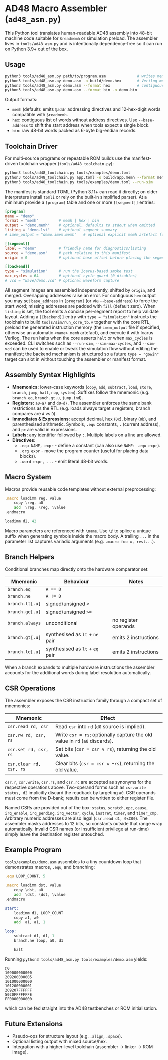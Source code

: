 # AD48 Macro Assembler (`ad48_asm.py`)

This Python tool translates human-readable AD48 assembly into 48-bit machine
code suitable for `$readmemh` or simulation preload.  The assembler lives in
`tools/ad48_asm.py` and is intentionally dependency-free so it can run on
Python 3.9+ out of the box.

## Usage

```bash
python3 tools/ad48_asm.py path/to/program.asm              # writes memh to stdout
python3 tools/ad48_asm.py demo.asm -o build/demo.hex       # Verilog memh
python3 tools/ad48_asm.py demo.asm --format hex            # contiguous hex words
python3 tools/ad48_asm.py demo.asm --format bin -o demo.bin
```

Output formats:

- `memh` (default): emits `@addr` addressing directives and 12-hex-digit words
  compatible with `$readmemh`.
- `hex`: contiguous list of words without address directives.  Use
  `--base-address` to shift the start address when tools expect a single block.
- `bin`: raw 48-bit words packed as 6-byte big-endian records.

## Toolchain Driver

For multi-source programs or repeatable ROM builds use the manifest-driven
toolchain wrapper (`tools/ad48_toolchain.py`):

```bash
python3 tools/ad48_toolchain.py tools/examples/demo.toml
python3 tools/ad48_toolchain.py app.toml -o build/app.memh --format memh
python3 tools/ad48_toolchain.py tools/examples/demo.toml --run-sim
```

The manifest is standard TOML (Python 3.11+ can read it directly; on older
interpreters install `tomli` or rely on the built-in simplified parser).  At a
minimum provide a `[program]` table and one or more `[[segment]]` entries:

```toml
[program]
name = "demo"
format = "memh"         # memh | hex | bin
output = "demo.memh"    # optional, defaults to stdout when omitted
listing = "demo.lst"    # optional segment summary
# imem_output = "demo.imem.memh"   # optional explicit memh artefact for simulation/backends

[[segment]]
label = "demo"          # friendly name for diagnostics/listing
source = "demo.asm"     # path relative to this manifest
origin = 0              # optional base offset before placing the segment

[[backend]]
type = "simulation"     # run the Icarus-based smoke test
max_cycles = 64         # optional cycle guard (0 disables)
# vcd = "wave/demo.vcd" # optional waveform capture
```

All segment images are assembled independently, shifted by `origin`, and merged.
Overlapping addresses raise an error.  For contiguous `hex` output you may set
`base_address` in `[program]` (or via `--base-address`) to force the start word;
missing addresses are padded with `fill` (default zero).  When `listing` is set,
the tool emits a concise per-segment report to help validate layout.  Adding a
`[[backend]]` entry with `type = "simulation"` instructs the toolchain to build
`tools/sim/run_core_tb.v` together with the core RTL, preload the generated
instruction memory (the `imem_output` file if specified, otherwise an automatic
`<name>.memh` artefact), and execute it with Icarus Verilog.  The run halts when
the core asserts `halt` or when `max_cycles` is exceeded.  CLI switches such as
`--run-sim`, `--sim-max-cycles`, and `--sim-vcd` can be used to enable or tweak
the simulation flow without editing the manifest; the backend mechanism is
structured so a future `type = "gowin"` target can slot in without touching the
assembler or manifest format.

## Assembly Syntax Highlights

- **Mnemonics:** lower-case keywords (`copy`, `add`, `subtract`, `load`,
  `store`, `branch`, `jump`, `halt`, `nop`, `system`).  Suffixes follow the
  mnemonic (e.g. `branch.eq`, `branch.gt.u`, `jump.ind`).
- **Registers:** `a0`-`a7` and `d0`-`d7`.  The assembler enforces the same bank
  restrictions as the RTL (e.g. loads always target `d` registers, branch
  compares are `A` vs `D`).
- **Immediates & Expressions:** accept decimal, hex (`0x`), binary (`0b`), and
  parenthesised arithmetic.  Symbols, `.equ` constants, `.` (current address),
  and `pc` are valid in expressions.
- **Labels:** any identifier followed by `:`.  Multiple labels on a line are
  allowed.
- **Directives:**
  - `.equ NAME, expr` - define a constant (can also use `NAME: .equ expr`).
  - `.org expr` - move the program counter (useful for placing data blocks).
  - `.word expr, ...` - emit literal 48-bit words.

## Macro System

Macros provide reusable code templates without external preprocessing:

```asm
.macro loadimm reg, value
    copy \reg, a0
    add  \reg, \reg, \value
.endmacro

loadimm d2, 42
```

Macro parameters are referenced with `\name`.  Use `\@` to splice a unique
suffix when generating symbols inside the macro body.  A trailing `...` in the
parameter list captures variadic arguments (e.g. `.macro foo x, rest...`).

## Branch Helpers

Conditional branches map directly onto the hardware comparator set:

| Mnemonic            | Behaviour                           | Notes                 |
|---------------------|-------------------------------------|-----------------------|
| `branch.eq`         | `A == D`                            |                       |
| `branch.ne`         | `A != D`                            |                       |
| `branch.lt[.u]`     | signed/unsigned `<`                 |                       |
| `branch.ge[.u]`     | signed/unsigned `>=`                |                       |
| `branch.always`     | unconditional                       | no register operands  |
| `branch.gt[.u]`     | synthesised as `lt` + `ne` pair     | emits 2 instructions  |
| `branch.le[.u]`     | synthesised as `lt` + `eq` pair     | emits 2 instructions  |

When a branch expands to multiple hardware instructions the assembler accounts
for the additional words during label resolution automatically.

## CSR Operations

The assembler exposes the CSR instruction family through a compact set of mnemonics:

| Mnemonic                    | Effect                                                                    |
|-----------------------------|---------------------------------------------------------------------------|
| `csr.read rd, csr`          | Read `csr` into `rd` (`d0` source is implied).                           |
| `csr.rw rd, csr, rs`        | Write `csr = rs`; optionally capture the old value in `rd` (`a0` discards). |
| `csr.set rd, csr, rs`       | Set bits (`csr = csr ∨ rs`), returning the old value.                    |
| `csr.clear rd, csr, rs`     | Clear bits (`csr = csr ∧ ¬rs`), returning the old value.                 |

`csr.r`, `csr.write`, `csr.rs`, and `csr.rc` are accepted as synonyms for the respective operations above. Two-operand forms such as `csr.write status, d2` implicitly discard the readback by targeting `a0`. CSR operands must come from the D-bank; results can be written to either register file.

Named CSRs are provided out of the box: `status`, `scratch`, `epc`, `cause`, `irq_enable`, `irq_pending`, `irq_vector`, `cycle`, `instret`, `timer`, and `timer_cmp`. Arbitrary numeric addresses are also legal (`csr.read d1, 0xC00`). The assembler masks addresses to 12 bits, so constants outside that range wrap automatically. Invalid CSR names (or insufficient privilege at run-time) simply leave the destination register untouched.

## Example Program

`tools/examples/demo.asm` assembles to a tiny countdown loop that demonstrates
macros, `.equ`, and branching:

```asm
.equ LOOP_COUNT, 5

.macro loadimm dst, value
    copy \dst, a0
    add  \dst, \dst, \value
.endmacro

start:
    loadimm d1, LOOP_COUNT
    copy a1, a0
    add  a1, a1, 1

loop:
    subtract d1, d1, 1
    branch.ne loop, a0, d1

    halt
```

Running `python3 tools/ad48_asm.py tools/examples/demo.asm` yields:

```
@0
109000000000
209200000005
101000000000
101200000001
209207FFFFFF
5020FFFFFFFE
FF0000000000
```

which can be fed straight into the AD48 testbenches or ROM initialisation.

## Future Extensions

- Pseudo-ops for structure layout (e.g. `.align`, `.space`).
- Optional listing output with mixed source/hex.
- Integration with a higher-level toolchain (assembler -> linker -> ROM image).
